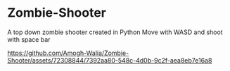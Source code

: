 # Zombie-Shooter
A top down zombie shooter created in Python
Move with WASD and shoot with space bar

https://github.com/Amogh-Walia/Zombie-Shooter/assets/72308844/7392aa80-548c-4d0b-9c2f-aea8eb7e16a8

